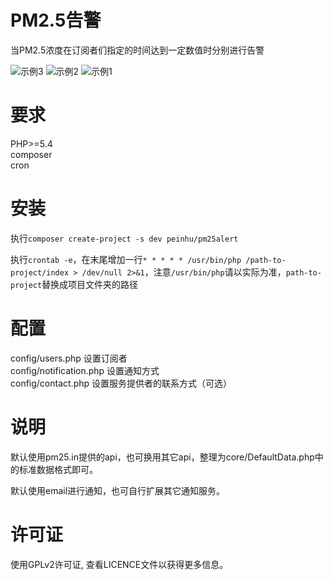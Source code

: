 # PM2.5告警
当PM2.5浓度在订阅者们指定的时间达到一定数值时分别进行告警
   
![示例3](http://ww3.sinaimg.cn/mw690/69e23056gw1fbdafftyowj20690b43yq.jpg)  ![示例2](http://ww3.sinaimg.cn/mw690/69e23056gw1fb8ous7x1aj20690b4gmd.jpg)  ![示例1](http://ww2.sinaimg.cn/mw690/69e23056gw1fb8ourtu4cj20690b43zq.jpg) 
# 要求  
PHP>=5.4  
composer  
cron

# 安装  
执行`composer create-project -s dev peinhu/pm25alert`  

执行`crontab -e`，在末尾增加一行`* * * * * /usr/bin/php /path-to-project/index > /dev/null 2>&1`，注意`/usr/bin/php`请以实际为准，`path-to-project`替换成项目文件夹的路径  

# 配置  
config/users.php 设置订阅者  
config/notification.php 设置通知方式  
config/contact.php 设置服务提供者的联系方式（可选）  

# 说明   
默认使用pm25.in提供的api，也可换用其它api，整理为core/DefaultData.php中的标准数据格式即可。   

默认使用email进行通知，也可自行扩展其它通知服务。
# 许可证
使用GPLv2许可证, 查看LICENCE文件以获得更多信息。
